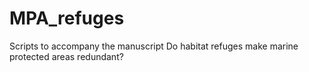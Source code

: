 # MPA_refuges
Scripts to accompany the manuscript Do habitat refuges make marine protected areas redundant?
